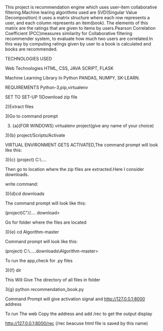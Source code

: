 This project is recommendation engine which uses user-item collaborative filtering.Machine learing algorithms used are SVD(Singular Value Decomposition) it uses a matrix structure where each row represents a user, and each column represents an item(book). The elements of this matrix are the ratings that are given to items by users.Pearson Correlation Coefficient (PCC)measures similarity for Collaborative filtering recommender system, to evaluate how much two users are correlated.In this way by computing ratings given by user to a book is calculated and books are recommended.


TECHNOLOGIES USED

Web Technologies
HTML,
CSS,
JAVA SCRIPT,
FLASK



Machine Learning Library In Python
PANDAS,
NUMPY,
SK-LEARN.

REQUIREMENTS
Python-3,pip,virtualenv

SET TO SET-UP
1)Download zip file 

2)Extract files  

3)Go to command prompt  

3) {a}(FOR WINDOWS) virtualenv project(give any name of your choice)

3){b} project/Scripts/Activate

VIRTUAL ENVIRONMENT GETS ACTIVATED,The command prompt will look like this:

3){c} (project) C:\\....

Then go to location where the zip files are extracted.Here I consider downloads.

write command:


3){d}cd downloads


The command prompt will look like this:

(project)C"//.... download>

Go for folder where the files are located

3){e} cd Algorithm-master

Command prompt will look like this:

(project) C:\\.....downloads\Algorithm-master>

To run the app,check for .py files 

3){f} dir 

This Will Give The directory of all files in folder

3{g} python recommendation_book.py 

Command Prompt will give activation signal and http://127.0.0.1:8000 address 

To run The web Copy the address and add /rec to get the output display

http://127.0.0.1:8000/rec    (/rec beacuse html file is saved by this name)







 







